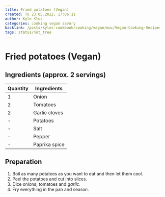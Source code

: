 ```yaml
---
title: Fried potatoes (Vegan)
created: Tu 23.05.2022, 17:06:11
author: Kyle Klus
categories: cooking vegan savory
backlink: /posts/kyles-cookbook/cooking/vegan/moc/Vegan-Cooking-Recipes.html
tags: status/not_tree
---
```


# Fried potatoes (Vegan)

## Ingredients (approx. 2 servings)

| Quantity | Ingredients |
| ---------------- | ------------------------------ |
| 1 | Onion |
| 2 | Tomatoes |
| 2 | Garlic cloves |
| - | Potatoes |
| - | Salt |
| - | Pepper |
| - | Paprika spice |

## Preparation

1. Boil as many potatoes as you want to eat and then let them cool.
2. Peel the potatoes and cut into slices.
3. Dice onions, tomatoes and *garlic*.
4. Fry everything in the pan and season.

